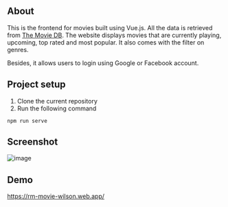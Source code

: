 ## About

This is the frontend for movies built using Vue.js. All the data is retrieved from [The Movie DB](https://www.themoviedb.org/documentation/api). The website displays movies that are currently playing, upcoming, top rated and most popular. It also comes with the filter on genres.

Besides, it allows users to login using Google or Facebook account.

## Project setup

1. Clone the current repository
2. Run the following command
```
npm run serve
```

## Screenshot

![image](https://user-images.githubusercontent.com/49806519/82668132-b4faf200-9c6b-11ea-86ea-832b5c81d2a5.png)

## Demo

https://rm-movie-wilson.web.app/